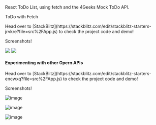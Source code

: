 React ToDo List, using fetch and the 4Geeks Mock ToDo API.

<p>ToDo with Fetch</p>
Head over to [StackBlitz](https://stackblitz.com/edit/stackblitz-starters-jrvkre?file=src%2FApp.js) to check the project code and demo! 

<p>Screenshots!</p>
<img src="https://github.com/AugustoCarrasco/pt-48-augustocarrasco-todo-fetch/assets/142824503/29b8a4bf-6dc3-4891-88b7-f4cf7a5c628d"/>
<img src="https://github.com/AugustoCarrasco/pt-48-augustocarrasco-todo-fetch/assets/142824503/1b605852-f227-4c5d-bc14-3b0f2c1c840d"/>


<h4>Experimenting with other Opern APIs</h4> 
Head over to [StackBlitz](https://stackblitz.com/edit/stackblitz-starters-encwxq?file=src%2FApp.js) to check the project code and demo! 

<p>Screenshots!</p>

![image](https://github.com/AugustoCarrasco/pt-48-augustocarrasco-todo-fetch/assets/142824503/532f0e56-3d8d-4821-909d-de8cea04f13f)

![image](https://github.com/AugustoCarrasco/pt-48-augustocarrasco-todo-fetch/assets/142824503/4a96a40c-f30d-4a4b-8d26-2f94a5775503)

![image](https://github.com/AugustoCarrasco/pt-48-augustocarrasco-todo-fetch/assets/142824503/01ea18cd-e5a5-4800-a3dd-64e190e6884b)


